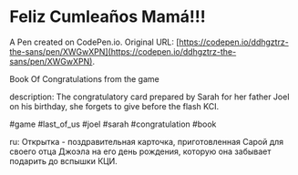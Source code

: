 # Feliz Cumleaños Mamá!!!

A Pen created on CodePen.io. Original URL: [https://codepen.io/ddhgztrz-the-sans/pen/XWGwXPN](https://codepen.io/ddhgztrz-the-sans/pen/XWGwXPN).

Book Of Congratulations  from the game

description:
The congratulatory card prepared by Sarah for her father Joel on his birthday, she forgets to give before the flash KCI.

#game #last_of_us #joel #sarah #congratulation  #book

ru: Открытка - поздравительная карточка, приготовленная Сарой для своего отца Джоэла на его день рождения, которую она забывает подарить до вспышки КЦИ.